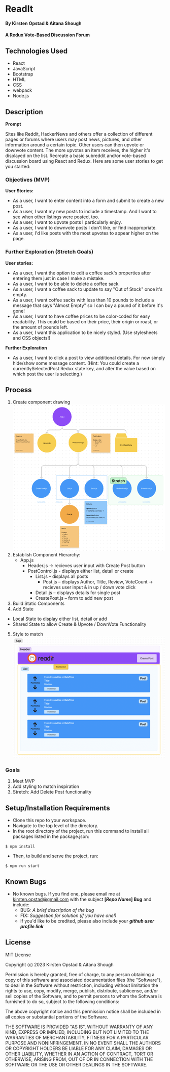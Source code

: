 # ReadIt

#### By Kirsten Opstad & Aitana Shough

#### A Redux Vote-Based Discussion Forum

## Technologies Used

* React
* JavaScript
* Bootstrap
* HTML
* CSS
* webpack
* Node.js

## Description

__Prompt__

Sites like Reddit, HackerNews and others offer a collection of different pages or forums where users may post news, pictures, and other information around a certain topic. Other users can then upvote or downvote content. The more upvotes an item receives, the higher it's displayed on the list. Recreate a basic subreddit and/or vote-based discussion board using React and Redux. Here are some user stories to get you started:

### Objectives (MVP)
__User Stories:__
* As a user, I want to enter content into a form and submit to create a new post.
* As a user, I want my new posts to include a timestamp. And I want to see when other listings were posted, too.
* As a user, I want to upvote posts I particularly enjoy.
* As a user, I want to downvote posts I don't like, or find inappropriate.
* As a user, I'd like posts with the most upvotes to appear higher on the page. 

### Further Exploration (Stretch Goals)

__User stories:__
* As a user, I want the option to edit a coffee sack's properties after entering them just in case I make a mistake.
* As a user, I want to be able to delete a coffee sack.
* As a user, I want a coffee sack to update to say "Out of Stock" once it's empty.
* As a user, I want coffee sacks with less than 10 pounds to include a message that says "Almost Empty" so I can buy a pound of it before it's gone!
* As a user, I want to have coffee prices to be color-coded for easy readability. This could be based on their price, their origin or roast, or the amount of pounds left.
* As a user, I want this application to be nicely styled. (Use stylesheets and CSS objects!)

__Further Exploration__
* As a user, I want to click a post to view additional details. For now simply hide/show some message content. (Hint: You could create a currentlySelectedPost Redux state key, and alter the value based on which post the user is selecting.)

## Process 
1. Create component drawing 
[![Component Drawing](./src/img/component_diagram.png)](https://www.figma.com/file/60mpb3MWZ7DSwzSeSoDFza/ReadIt?node-id=0%3A1&t=UREQKKZbX4YaWUe9-0)
2. Establish Component Hierarchy:
    * App.js
      * Header.js -> recieves user input with Create Post button
      * PostControl.js - displays either list, detail or create
        * List.js – displays all posts 
          * Post.js – displays Author, Title, Review, VoteCount -> recieves user input & in up / down vote click
        * Detail.js – displays details for single post
        * CreatePost.js – form to add new post
        <!-- Strech Components -->
        <!-- * Edit.js – form to edit item in inventory -->
3. Build Static Components
4. Add State
  * Local State to display either list, detail or add
  * Shared State to allow Create & Upvote / DownVote Functionality
5. Style to match ![inspiration](./src/img/mock_up.png)

<!-- [x] Screenshots

![Screenshots](https://external-content.duckduckgo.com/iu/?u=https%3A%2F%2Ftse1.mm.bing.net%2Fth%3Fid%3DOIP.03bZmDGXaBhBYyxxp3Ls3gHaEA%26pid%3DApi&f=1&ipt=e980d57210242747a51c41421e1f09a6de3b1fdaeaadd297496787bb64e80c88&ipo=images) -->

<!-- [Link to operational site](http://www.kirstenopstad.github.com/<REPOSITORY NAME>) -->

### Goals
1. Meet MVP
2. Add styling to match inspiration 
3. Stretch: Add Delete Post functionality

## Setup/Installation Requirements

* Clone this repo to your workspace.
* Navigate to the top level of the directory.
* In the root directory of the project, run this command to install all packages listed in the package.json:
```
$ npm install
```
* Then, to build and serve the project, run: 
```
$ npm run start
```

## Known Bugs

* No known bugs. If you find one, please email me at kirsten.opstad@gmail.com with the subject **[_Repo Name_] Bug** and include:
  * BUG: _A brief description of the bug_
  * FIX: _Suggestion for solution (if you have one!)_
  * If you'd like to be credited, please also include your **_github user profile link_**

## License

MIT License

Copyright (c) 2023 Kirsten Opstad & Aitana Shough

Permission is hereby granted, free of charge, to any person obtaining a copy of this software and associated documentation files (the "Software"), to deal in the Software without restriction, including without limitation the rights to use, copy, modify, merge, publish, distribute, sublicense, and/or sell copies of the Software, and to permit persons to whom the Software is furnished to do so, subject to the following conditions:

The above copyright notice and this permission notice shall be included in all copies or substantial portions of the Software.

THE SOFTWARE IS PROVIDED "AS IS", WITHOUT WARRANTY OF ANY KIND, EXPRESS OR IMPLIED, INCLUDING BUT NOT LIMITED TO THE WARRANTIES OF MERCHANTABILITY, FITNESS FOR A PARTICULAR PURPOSE AND NONINFRINGEMENT. IN NO EVENT SHALL THE AUTHORS OR COPYRIGHT HOLDERS BE LIABLE FOR ANY CLAIM, DAMAGES OR OTHER LIABILITY, WHETHER IN AN ACTION OF CONTRACT, TORT OR OTHERWISE, ARISING FROM, OUT OF OR IN CONNECTION WITH THE SOFTWARE OR THE USE OR OTHER DEALINGS IN THE SOFTWARE.
